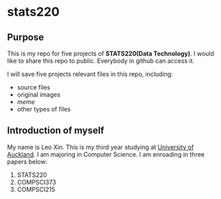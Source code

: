 # stats220
 
## Purpose

This is my repo for five projects of **STATS220(Data Technology)**. I would like to share this repo to public. Everybody in github can access it.

I will save five projects relevant files in this repo, including:
* source files
* original images
* *meme*
* other types of files

## Introduction of myself

My name is Leo Xin. This is my third year studying at [University of Auckland](https://www.auckland.ac.nz/en.html). I am majoring in Computer Science. I am enroading in three papers below: 
1. STATS220
2. COMPSCI373
3. COMPSCI215


